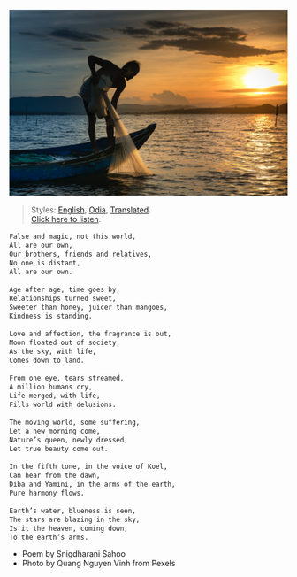 ![](assets/img/man-on-boat-holding-white-mesh-fishing-net-2131904.jpg)

> Styles: [English](README.md), [Odia](Odia.md), [Translated](Translated.md).<br>
> [Click here to listen](https://soundcloud.com/teachersnigdha/all-are-our-own).

```
False and magic, not this world,
All are our own,
Our brothers, friends and relatives,
No one is distant,
All are our own.

Age after age, time goes by,
Relationships turned sweet,
Sweeter than honey, juicer than mangoes,
Kindness is standing.

Love and affection, the fragrance is out,
Moon floated out of society,
As the sky, with life,
Comes down to land.

From one eye, tears streamed,
A million humans cry,
Life merged, with life,
Fills world with delusions.

The moving world, some suffering,
Let a new morning come,
Nature’s queen, newly dressed,
Let true beauty come out.

In the fifth tone, in the voice of Koel,
Can hear from the dawn,
Diba and Yamini, in the arms of the earth,
Pure harmony flows.

Earth’s water, blueness is seen,
The stars are blazing in the sky,
Is it the heaven, coming down,
To the earth’s arms.
```

- Poem by Snigdharani Sahoo
- Photo by Quang Nguyen Vinh from Pexels
